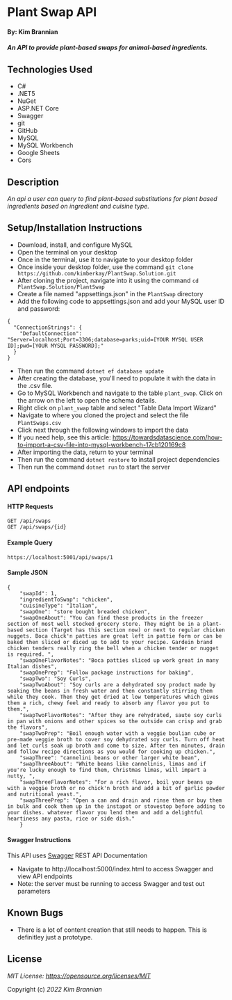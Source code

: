# Plant Swap API

#### By: Kim Brannian

#### _An API to provide plant-based swaps for animal-based ingredients._

## Technologies Used
* C#
* .NET5
* NuGet
* ASP.NET Core
* Swagger
* git
* GitHub
* MySQL
* MySQL Workbench
* Google Sheets
* Cors

## Description
_An api a user can query to find plant-based substitutions for plant based ingredients based on ingredient and cuisine type._

## Setup/Installation Instructions
* Download, install, and configure MySQL
* Open the terminal on your desktop
* Once in the terminal, use it to navigate to your desktop folder
* Once inside your desktop folder, use the command `git clone https://github.com/kimberkay/PlantSwap.Solution.git`
* After cloning the project, navigate into it using the command `cd PlantSwap.Solution/PlantSwap`
* Create a file named "appsettings.json" in the `PlantSwap` directory
* Add the following code to appsettings.json and add your MySQL user ID and password:
```
{
  "ConnectionStrings": {
    "DefaultConnection": "Server=localhost;Port=3306;database=parks;uid=[YOUR MYSQL USER ID];pwd=[YOUR MYSQL PASSWORD];"
  }
}
```
* Then run the command `dotnet ef database update`
* After creating the database, you'll need to populate it with the data in the .csv file.
* Go to MySQL Workbench and navigate to the table `plant_swap`. Click on the arrow on the left to open the schema details. 
* Right click on `plant_swap` table and select "Table Data Import Wizard"
* Navigate to where you cloned the project and select the file `PlantSwaps.csv`
* Click next through the following windows to import the data
* If you need help, see this article: https://towardsdatascience.com/how-to-import-a-csv-file-into-mysql-workbench-17cb120169c8 
* After importing the data, return to your terminal
* Then run the command `dotnet restore` to install project dependencies
* Then run the command `dotnet run` to start the server

## API endpoints
#### HTTP Requests
```
GET /api/swaps
GET /api/swaps/{id}

```


#### Example Query
```
https://localhost:5001/api/swaps/1

```

#### Sample JSON
```
{
    "swapId": 1,
    "ingredientToSwap": "chicken",
    "cuisineType": "Italian",
    "swapOne": "store bought breaded chicken",
    "swapOneAbout": "You can find these products in the freezer section of most well stocked grocery store. They might be in a plant-based section (Target has this section now) or next to regular chicken nuggets. Boca chick'n patties are great left in pattie form or can be baked then sliced or diced up to add to your recipe. Gardein brand chicken tenders really ring the bell when a chicken tender or nugget is required. ",
    "swapOneFlavorNotes": "Boca patties sliced up work great in many Italian dishes",
    "swapOnePrep": "Follow package instructions for baking",
    "swapTwo": "Soy Curls",
    "swapTwoAbout": "Soy curls are a dehydrated soy product made by soaking the beans in fresh water and then constantly stirring them while they cook. Then they get dried at low temperatures which gives them a rich, chewy feel and ready to absorb any flavor you put to them.",
    "swapTwoFlavorNotes": "After they are rehydrated, saute soy curls in pan with onions and other spices so the outside can crisp and grab the flavors",
    "swapTwoPrep": "Boil enough water with a veggie boulian cube or pre-made veggie broth to cover soy dehydrated soy curls. Turn off heat and let curls soak up broth and come to size. After ten minutes, drain and follow recipe directions as you would for cooking up chicken.",
    "swapThree": "cannelini beans or other larger white bean",
    "swapThreeAbout": "White beans like cannelinis, limas and if you're lucky enough to find them, Christmas limas, will impart a nutty, ",
    "swapThreeFlavorNotes": "For a rich flavor, boil your beans up with a veggie broth or no chick'n broth and add a bit of garlic powder and nutritional yeast.",
    "swapThreePrep": "Open a can and drain and rinse them or buy them in bulk and cook them up in the instapot or stovestop before adding to your dishes. whatever flavor you lend them and add a delightful heartiness any pasta, rice or side dish."
    }
```

#### Swagger Instructions
This API uses [Swagger](https://swagger.io/tools/swagger-ui/) REST API Documentation

* Navigate to http://localhost:5000/index.html to access Swagger and view API endpoints
* Note: the server must be running to access Swagger and test out parameters

## Known Bugs
* There is a lot of content creation that still needs to happen. This is definitley just a prototype.

## License
_MIT License: https://opensource.org/licenses/MIT_

Copyright (c) _2022_ _Kim Brannian_

